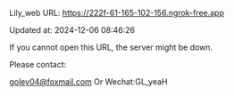 Lily_web URL: https://222f-61-165-102-156.ngrok-free.app

Updated at: 2024-12-06 08:46:26

If you cannot open this URL, the server might be down.

Please contact: 

goley04@foxmail.com Or Wechat:GL_yeaH